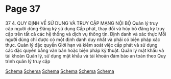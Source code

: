 # Page 37

37
4. QUY ĐỊNH VỀ SỬ DỤNG VÀ TRUY CẬP MẠNG NỘI BỘ
Quản lý truy cập người dùng
Đăng ký sử dụng
Cấp phát, thay đổi và hủy bỏ đăng ký truy cập trên tất cả các hệ thống và dịch vụ thông tin.
Định danh và xác thực
Mỗi người dùng chỉ được có một định danh duy nhất và phải có biện pháp xác thực.
Quản lý đặc quyền
Giới hạn và kiểm soát việc cấp phát và sử dụng các đặc quyền bằng văn bản hoặc biện pháp kỹ thuật.
Quản lý mật khẩu và tài khoản
Quản lý, sử dụng mật khẩu và tài khoản đảm bảo an toàn theo Quy trình quản lý truy cập

[Schema](page_37_img_0.png)
[Schema](page_37_img_1.png)
[Schema](page_37_img_2.png)
[Schema](page_37_img_3.png)
[Schema](page_37_img_4.png)
[Schema](page_37_img_5.png)

